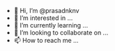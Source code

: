 - 👋 Hi, I’m @prasadnknv
- 👀 I’m interested in ...   
- 🌱 I’m currently learning ...
- 💞️ I’m looking to collaborate on ...
- 📫 How to reach me ...

<!---
prasadnknv/prasadnknv is a ✨ special ✨ repository because its `README.md` (this file) appears on your GitHub profile.
You can click the Preview link to take a look at your changes.
--->
